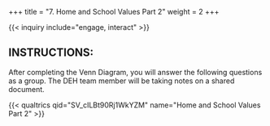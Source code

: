 +++
title = "7. Home and School Values Part 2"
weight = 2
+++

{{< inquiry include="engage, interact" >}}

## INSTRUCTIONS:

After completing the Venn Diagram, you will answer the following questions as a group. The DEH team member will be taking notes on a shared document.

{{< qualtrics qid="SV_cILBt90Rj1WkYZM" name="Home and School Values Part 2" >}}
